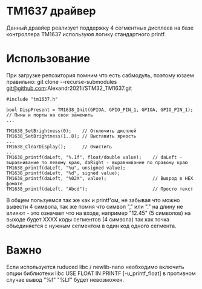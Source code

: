 # TM1637 драйвер
Данный дравйер реализует поддержку 4 сегментных дисплеев на базе контроллера TM1637 используюя логику стандартного printf.

# Использование
При загрузке репозитория помним что есть сабмодуль, поэтому юзаем правильно: git clone --recurse-submodules git@github.com:Alexandr2021i/STM32_TM1637.git

```
#include "tm1637.h"

bool DispPresent = TM1638_Init(GPIOA, GPIO_PIN_1, GPIOA, GPIO_PIN_1); // Пины и порты на свои заменить
...

TM1638_SetBrightness(0);    // Отключить дисплей
TM1638_SetBrightness(1..8); // Выставить яркость
...
TM1638_ClearDisplay();      // Очистить
...
TM1638_printf(daLeft, "%.1f", float/double value);    // daLeft - выравнивание по левому краю, daRight - выравнивание по правому краю
TM1638_printf(daLeft, "%u", unsigned value);
TM1638_printf(daLeft, "%d", signed value);
TM1638_printf(daLeft, "%02X", value);                 // Выврод в HEX фомате
TM1638_printf(daLeft, "Abcd");                        // Просто текст
```
В общем пользуемся так же как и printf'ом, не забывая что можно вывести 4 символа, так же помня что символ "," или "." на длину не влияют - это означает что на входе, например "12.45" (5 символов) на выходе будет XXXX коды сегментов (4 символа) так как точка объединяется с нужным сегментом в один код одного сегмента.

# Важно
Если используется ruduced libc / newlib-nano необходимо включить опции библиотеки libc USE FLOAT IN PRINTF [-u_printf_float] в противном случае вывод "%f" "%Lf" будет невозможен.
